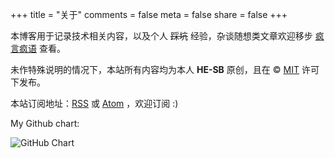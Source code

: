 +++
title = "关于"
comments = false
meta = false
share = false
+++

本博客用于记录技术相关内容，以及个人 ~~踩坑~~ 经验，杂谈随想类文章欢迎移步 [疯言疯语](https://he-sb.top/) 查看。

未作特殊说明的情况下，本站所有内容均为本人 **HE-SB** 原创，且在 &copy; [MIT](/license.txt) 许可下发布。

本站订阅地址：[RSS](/rss.xml) 或 [Atom](/atom.xml) ，欢迎订阅 :)

My Github chart: 

![GitHub Chart](https://ghchart.rshah.org/he-sb)